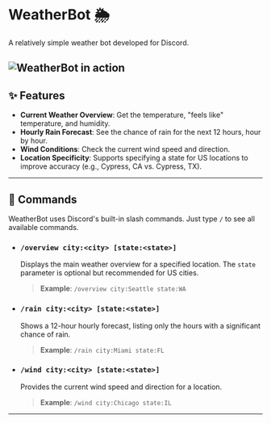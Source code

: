# WeatherBot 🌦️

A relatively simple weather bot developed for Discord.

![WeatherBot in action](https://imgur.com/a/Oy8lkCJ)
---

## ✨ Features

- **Current Weather Overview**: Get the temperature, "feels like" temperature, and humidity.
- **Hourly Rain Forecast**: See the chance of rain for the next 12 hours, hour by hour.
- **Wind Conditions**: Check the current wind speed and direction.
- **Location Specificity**: Supports specifying a state for US locations to improve accuracy (e.g., Cypress, CA vs. Cypress, TX).

---

## 🤖 Commands

WeatherBot uses Discord's built-in slash commands. Just type `/` to see all available commands.

- ### `/overview city:<city> [state:<state>]`
  Displays the main weather overview for a specified location. The `state` parameter is optional but recommended for US cities.
  > **Example**: `/overview city:Seattle state:WA`

- ### `/rain city:<city> [state:<state>]`
  Shows a 12-hour hourly forecast, listing only the hours with a significant chance of rain.
  > **Example**: `/rain city:Miami state:FL`

- ### `/wind city:<city> [state:<state>]`
  Provides the current wind speed and direction for a location.
  > **Example**: `/wind city:Chicago state:IL`

---
